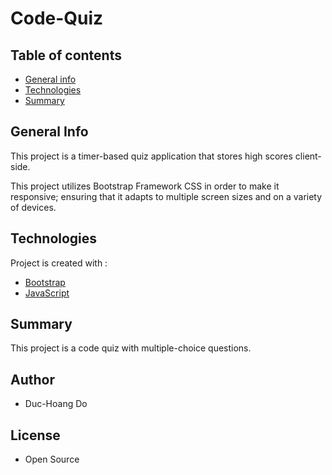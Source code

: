 # Code-Quiz

## Table of contents

- [General info](#general-info)
- [Technologies](#Technologies)
- [Summary](#Summary)

## General Info

This project is a timer-based quiz application that stores high scores client-side.

This project utilizes Bootstrap Framework CSS in order to make it responsive; ensuring that it adapts to multiple screen sizes and on a variety of devices.

## Technologies

Project is created with :

- [Bootstrap](https://getbootstrap.com/)
- [JavaScript](https://www.javascript.com/)

## Summary

This project is a code quiz with multiple-choice questions.

## Author

- Duc-Hoang Do

## License

- Open Source